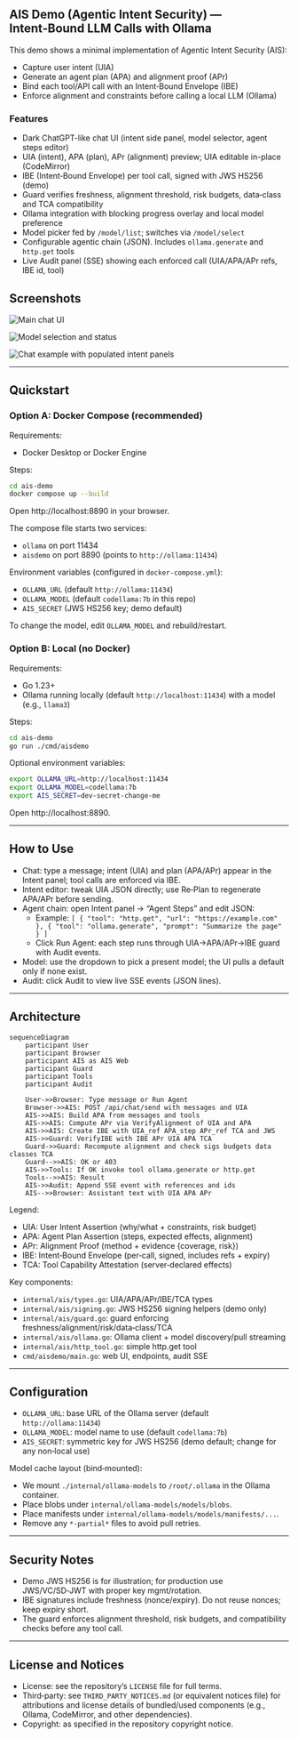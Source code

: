 ## AIS Demo (Agentic Intent Security) — Intent‑Bound LLM Calls with Ollama

This demo shows a minimal implementation of Agentic Intent Security (AIS):
- Capture user intent (UIA)
- Generate an agent plan (APA) and alignment proof (APr)
- Bind each tool/API call with an Intent‑Bound Envelope (IBE)
- Enforce alignment and constraints before calling a local LLM (Ollama)

### Features
- Dark ChatGPT-like chat UI (intent side panel, model selector, agent steps editor)
- UIA (intent), APA (plan), APr (alignment) preview; UIA editable in-place (CodeMirror)
- IBE (Intent‑Bound Envelope) per tool call, signed with JWS HS256 (demo)
- Guard verifies freshness, alignment threshold, risk budgets, data‑class and TCA compatibility
- Ollama integration with blocking progress overlay and local model preference
- Model picker fed by `/model/list`; switches via `/model/select`
- Configurable agentic chain (JSON). Includes `ollama.generate` and `http.get` tools
- Live Audit panel (SSE) showing each enforced call (UIA/APA/APr refs, IBE id, tool)

## Screenshots

![Main chat UI](screenshots/main.png)

![Model selection and status](screenshots/models.png)

![Chat example with populated intent panels](screenshots/chatExample.png)

---

## Quickstart

### Option A: Docker Compose (recommended)

Requirements:
- Docker Desktop or Docker Engine

Steps:
```bash
cd ais-demo
docker compose up --build
```

Open http://localhost:8890 in your browser.

The compose file starts two services:
- `ollama` on port 11434
- `aisdemo` on port 8890 (points to `http://ollama:11434`)

Environment variables (configured in `docker-compose.yml`):
- `OLLAMA_URL` (default `http://ollama:11434`)
- `OLLAMA_MODEL` (default `codellama:7b` in this repo)
- `AIS_SECRET` (JWS HS256 key; demo default)

To change the model, edit `OLLAMA_MODEL` and rebuild/restart.

### Option B: Local (no Docker)

Requirements:
- Go 1.23+
- Ollama running locally (default `http://localhost:11434`) with a model (e.g., `llama3`)

Steps:
```bash
cd ais-demo
go run ./cmd/aisdemo
```

Optional environment variables:
```bash
export OLLAMA_URL=http://localhost:11434
export OLLAMA_MODEL=codellama:7b
export AIS_SECRET=dev-secret-change-me
```

Open http://localhost:8890.

---

## How to Use
- Chat: type a message; intent (UIA) and plan (APA/APr) appear in the Intent panel; tool calls are enforced via IBE.
- Intent editor: tweak UIA JSON directly; use Re‑Plan to regenerate APA/APr before sending.
- Agent chain: open Intent panel → “Agent Steps” and edit JSON:
  - Example: `[ { "tool": "http.get", "url": "https://example.com" }, { "tool": "ollama.generate", "prompt": "Summarize the page" } ]`
  - Click Run Agent: each step runs through UIA→APA/APr→IBE guard with Audit events.
- Model: use the dropdown to pick a present model; the UI pulls a default only if none exist.
- Audit: click Audit to view live SSE events (JSON lines).

---

## Architecture

```mermaid
sequenceDiagram
    participant User
    participant Browser
    participant AIS as AIS Web
    participant Guard
    participant Tools
    participant Audit

    User->>Browser: Type message or Run Agent
    Browser->>AIS: POST /api/chat/send with messages and UIA
    AIS->>AIS: Build APA from messages and tools
    AIS->>AIS: Compute APr via VerifyAlignment of UIA and APA
    AIS->>AIS: Create IBE with UIA_ref APA_step APr_ref TCA and JWS
    AIS->>Guard: VerifyIBE with IBE APr UIA APA TCA
    Guard->>Guard: Recompute alignment and check sigs budgets data classes TCA
    Guard-->>AIS: OK or 403
    AIS->>Tools: If OK invoke tool ollama.generate or http.get
    Tools-->>AIS: Result
    AIS->>Audit: Append SSE event with references and ids
    AIS-->>Browser: Assistant text with UIA APA APr
```

Legend:
- UIA: User Intent Assertion (why/what + constraints, risk budget)
- APA: Agent Plan Assertion (steps, expected effects, alignment)
- APr: Alignment Proof (method + evidence {coverage, risk})
- IBE: Intent‑Bound Envelope (per‑call, signed, includes refs + expiry)
- TCA: Tool Capability Attestation (server‑declared effects)

Key components:
- `internal/ais/types.go`: UIA/APA/APr/IBE/TCA types
- `internal/ais/signing.go`: JWS HS256 signing helpers (demo only)
- `internal/ais/guard.go`: guard enforcing freshness/alignment/risk/data‑class/TCA
- `internal/ais/ollama.go`: Ollama client + model discovery/pull streaming
- `internal/ais/http_tool.go`: simple http.get tool
- `cmd/aisdemo/main.go`: web UI, endpoints, audit SSE

---

## Configuration
- `OLLAMA_URL`: base URL of the Ollama server (default `http://ollama:11434`)
- `OLLAMA_MODEL`: model name to use (default `codellama:7b`)
- `AIS_SECRET`: symmetric key for JWS HS256 (demo default; change for any non‑local use)

Model cache layout (bind‑mounted):
- We mount `./internal/ollama-models` to `/root/.ollama` in the Ollama container.
- Place blobs under `internal/ollama-models/models/blobs`.
- Place manifests under `internal/ollama-models/models/manifests/...`.
- Remove any `*-partial*` files to avoid pull retries.

---

## Security Notes
- Demo JWS HS256 is for illustration; for production use JWS/VC/SD‑JWT with proper key mgmt/rotation.
- IBE signatures include freshness (nonce/expiry). Do not reuse nonces; keep expiry short.
- The guard enforces alignment threshold, risk budgets, and compatibility checks before any tool call.

---

## License and Notices
- License: see the repository’s `LICENSE` file for full terms.
- Third‑party: see `THIRD_PARTY_NOTICES.md` (or equivalent notices file) for attributions and license details of bundled/used components (e.g., Ollama, CodeMirror, and other dependencies).
- Copyright: as specified in the repository copyright notice.


